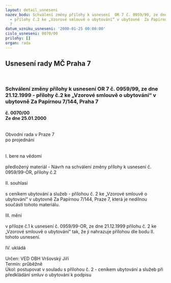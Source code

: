 ```yaml
---
layout: detail_usneseni
nazev_bodu: Schválení změny přílohy k usnesení  OR 7 č. 0959/99, ze dne 21.12.1999
  - přílohy č.2 ke „Vzorové smlouvě o ubytování“ v ubytovně  Za Papírnou 7/144, Praha
  7
datum_vzniku_usneseni: '2000-01-25 00:00:00'
cislo_usneseni: 0070/00
prilohy: []
organ: rada
---
```

<div id="ucUsn_pList" class="usn">
	<span><h2>Usnesení rady MČ Praha 7 </h2>
<br></span><div class="standBody">
<span><h3>Schválení změny přílohy k usnesení  OR 7 č. 0959/99, ze dne 21.12.1999 - přílohy č.2 ke „Vzorové smlouvě o ubytování“ v ubytovně  Za Papírnou 7/144, Praha 7</h3></span><div class="center">
		<strong>č. 0070/00</strong><br>
	</div>
<div class="center">
		<strong>Ze dne 25.01.2000</strong><br><br>
	</div>
<br>Obvodní rada v Praze 7<br>po projednání<br><br><br>I.	bere na vědomí<br><br> předložený materiál - Návrh na schválení změny přílohy k usnesení č. 0959/99-OR, přílohy č.2<br><br>II.	souhlasí <br><br>s ceníkem ubytování a služeb - přílohou č. 2 ke „Vzorové smlouvě o ubytování“ v ubytovně Za Papírnou 7/144, Praze 7, která je nedílnou součástí tohoto materiálu.<br><br>III.	mění <br><br>v příloze č.1 k usnesení  č. 0959/99-OR, ze dne 21.12.1999 přílohu č. 2 ke „Vzorové smlouvě o ubytování“ tak, že ji nahrazuje přílohou dle bodu II. tohoto usnesení.<br><br>IV.	ukládá <br><br> Určen:	     	VED OBH Vršovský Jiří<br>Termín: průběžně<br>Úkol:	postupovat v souladu s přílohou č. 2 - ceníkem ubytování a služeb při předkládání smluv o ubytování k podpisu<br>
</div>
</div>